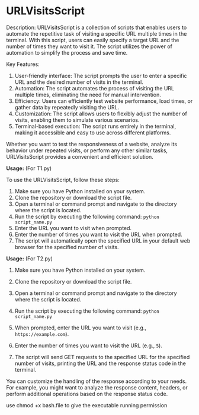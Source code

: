 # URLVisitsScript

Description:
URLVisitsScript is a collection of scripts that enables users to automate the repetitive task of visiting a specific URL multiple times in the terminal. With this script, users can easily specify a target URL and the number of times they want to visit it. The script utilizes the power of automation to simplify the process and save time.

Key Features:
1. User-friendly interface: The script prompts the user to enter a specific URL and the desired number of visits in the terminal.
2. Automation: The script automates the process of visiting the URL multiple times, eliminating the need for manual intervention.
3. Efficiency: Users can efficiently test website performance, load times, or gather data by repeatedly visiting the URL.
4. Customization: The script allows users to flexibly adjust the number of visits, enabling them to simulate various scenarios.
5. Terminal-based execution: The script runs entirely in the terminal, making it accessible and easy to use across different platforms.

Whether you want to test the responsiveness of a website, analyze its behavior under repeated visits, or perform any other similar tasks, URLVisitsScript provides a convenient and efficient solution.

   **Usage:** (For T1.py)

   To use the URLVisitsScript, follow these steps:

   1. Make sure you have Python installed on your system.
   2. Clone the repository or download the script file.
   3. Open a terminal or command prompt and navigate to the directory where the script is located.
   4. Run the script by executing the following command: `python script_name.py`
   5. Enter the URL you want to visit when prompted.
   6. Enter the number of times you want to visit the URL when prompted.
   7. The script will automatically open the specified URL in your default web browser for the specified number of visits.


**Usage:** (For T2.py)

1. Make sure you have Python installed on your system.

2. Clone the repository or download the script file.

3. Open a terminal or command prompt and navigate to the directory where the script is located.

4. Run the script by executing the following command: `python script_name.py`

5. When prompted, enter the URL you want to visit (e.g., `https://example.com`).

6. Enter the number of times you want to visit the URL (e.g., `5`).

7. The script will send GET requests to the specified URL for the specified number of visits, printing the URL and the response status code in the terminal.

You can customize the handling of the response according to your needs. For example, you might want to analyze the response content, headers, or perform additional operations based on the response status code.

use chmod +x bash.file to give the executable running permission

